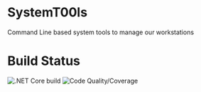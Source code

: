 # SystemT00ls
Command Line based system tools to manage our workstations

# Build Status

![.NET Core build](https://github.com/MzB-Solutions/SystemT00ls/workflows/&period;NET%20Core%20build/badge.svg)
![Code Quality/Coverage](https://github.com/MzB-Solutions/SystemT00ls/workflows/Code%20Quality&sol;Coverage/badge.svg)